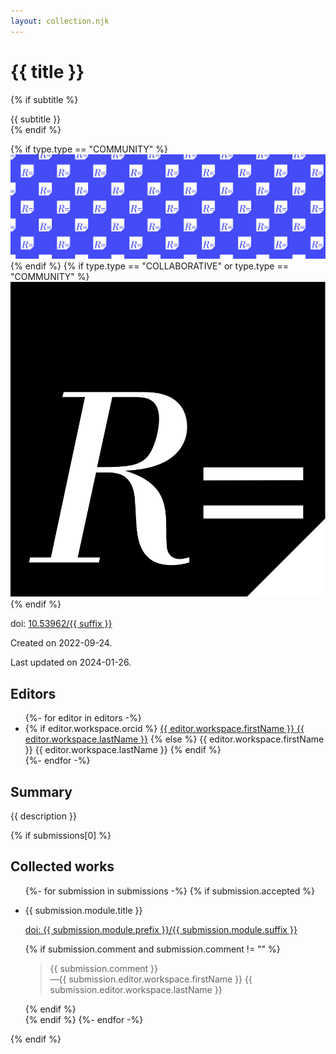 ```yaml
---
layout: collection.njk
---
```

# {{ title }}
{% if subtitle %}
<div role="doc-subtitle">{{ subtitle }}</div>
{% endif %}
        
{% if type.type == "COMMUNITY" %}
<img class="header-image" src="header.jpg" />
{% endif %}
{% if type.type == "COLLABORATIVE" or type.type == "COMMUNITY" %}
<img class="icon-image" src="icon.svg" />
{% endif %}

doi: <a href="https://doi.org/10.53962/{{ suffix }}">10.53962/{{ suffix }}</a>

Created on 2022-09-24.

Last updated on  2024-01-26.

## Editors

<ul>
{%- for editor in editors -%}
 <li>
 {% if editor.workspace.orcid %}
 <a href="https://orcid.org/{{ editor.workspace.orcid }}">{{ editor.workspace.firstName }} {{ editor.workspace.lastName }}</a>
 {% else %}
 {{ editor.workspace.firstName }} {{ editor.workspace.lastName }}
 {% endif %}
 </li>
{%- endfor -%}
</ul>

## Summary

{{ description }}

{% if submissions[0] %}
## Collected works
<ul>
{%- for submission in submissions -%}
 {% if submission.accepted %} 
 <li>
 <p>{{ submission.module.title }}</p>
 <p><a href="https://doi.org/{{ submission.module.prefix }}/{{ submission.module.suffix }}">doi: {{ submission.module.prefix }}/{{ submission.module.suffix }}</a></p>
 {% if submission.comment and submission.comment != "" %}
 <blockquote>{{ submission.comment }}
 <div class="quote-footer">—{{ submission.editor.workspace.firstName }} {{ submission.editor.workspace.lastName }}</cite></div class="quote-footer"></blockquote>
 {% endif %}
 </li>
 {% endif %}
{%- endfor -%}
</ul>
{% endif %}

